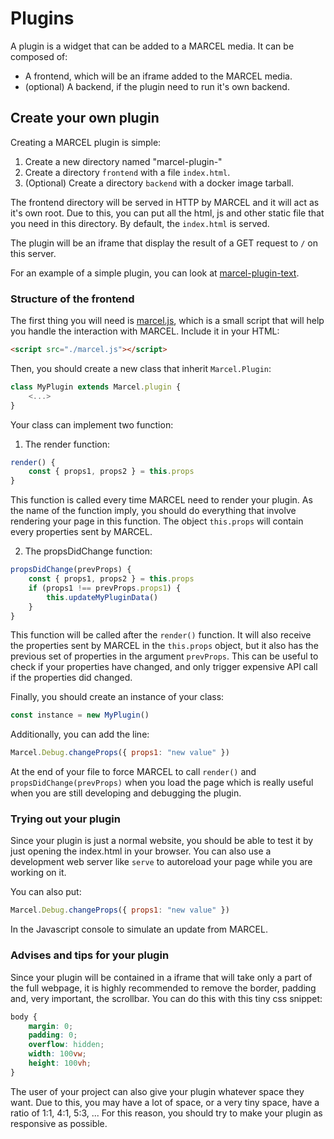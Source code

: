 # Plugins
A plugin is a widget that can be added to a MARCEL media. 
It can be composed of:
- A frontend, which will be an iframe added to the MARCEL media.
- (optional) A backend, if the plugin need to run it's own backend.

## Create your own plugin

Creating a MARCEL plugin is simple:
1. Create a new directory named "marcel-plugin-<your plugin name>"
2. Create a directory `frontend` with a file `index.html`.
3. (Optional) Create a directory `backend` with a docker image tarball.

The frontend directory will be served in HTTP by MARCEL and it will act as it's own root.
Due to this, you can put all the html, js and other static file that you need in this directory.
By default, the `index.html` is served.

The plugin will be an iframe that display the result of a GET request to `/` on this server.

For an example of a simple plugin, you can look at [marcel-plugin-text](https://github.com/EmrysMyrddin/marcel-plugin-text).

### Structure of the frontend

The first thing you will need is [marcel.js](https://github.com/EmrysMyrddin/marcel-plugin-text/raw/master/frontend/marcel.js), which is a small script that will help you handle the interaction with MARCEL.
Include it in your HTML:
```html
<script src="./marcel.js"></script>
```

Then, you should create a new class that inherit `Marcel.Plugin`:
```javascript
class MyPlugin extends Marcel.plugin {
    <...>
}
```
Your class can implement two function: 

1. The render function:

```javascript
render() {
    const { props1, props2 } = this.props
}
```

This function is called every time MARCEL need to render your plugin. 
As the name of the function imply, you should do everything that involve rendering your page in this function.
The object `this.props` will contain every properties sent by MARCEL.

2. The propsDidChange function:

```javascript
propsDidChange(prevProps) {
    const { props1, props2 } = this.props
    if (props1 !== prevProps.props1) {
        this.updateMyPluginData()
    }
}
```

This function will be called after the `render()` function. 
It will also receive the properties sent by MARCEL in the `this.props` object, but it also has the previous set of properties in the argument `prevProps`.
This can be useful to check if your properties have changed, and only trigger expensive API call if the properties did changed.

Finally, you should create an instance of your class:
```javascript
const instance = new MyPlugin()
```

Additionally, you can add the line:
```javascript
Marcel.Debug.changeProps({ props1: "new value" })
```

At the end of your file to force MARCEL to call `render()` and `propsDidChange(prevProps)` when you load the page which is really useful when you are still developing and debugging the plugin.

### Trying out your plugin

Since your plugin is just a normal website, you should be able to test it by just opening the index.html in your browser.
You can also use a development web server like `serve` to autoreload your page while you are working on it.

You can also put:
```javascript
Marcel.Debug.changeProps({ props1: "new value" })
```
In the Javascript console to simulate an update from MARCEL.

### Advises and tips for your plugin
Since your plugin will be contained in a iframe that will take only a part of the full webpage, it is highly recommended to remove the border, padding and, very important, the scrollbar.
You can do this with this tiny css snippet:
```css
body {
    margin: 0;
    padding: 0;
    overflow: hidden;
    width: 100vw;
    height: 100vh;
}
```

The user of your project can also give your plugin whatever space they want. 
Due to this, you may have a lot of space, or a very tiny space, have a ratio of 1:1, 4:1, 5:3, ...
For this reason, you should try to make your plugin as responsive as possible.